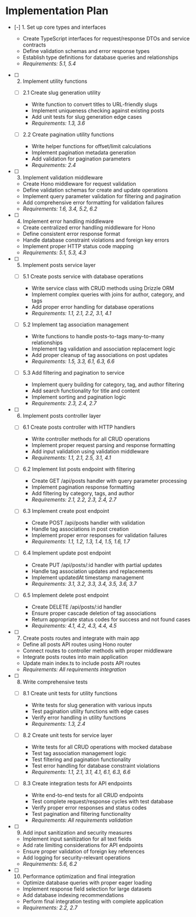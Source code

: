 # Implementation Plan

- [-] 1. Set up core types and interfaces

  - Create TypeScript interfaces for request/response DTOs and service contracts
  - Define validation schemas and error response types
  - Establish type definitions for database queries and relationships
  - _Requirements: 5.1, 5.4_

- [ ] 2. Implement utility functions

  - [ ] 2.1 Create slug generation utility

    - Write function to convert titles to URL-friendly slugs
    - Implement uniqueness checking against existing posts
    - Add unit tests for slug generation edge cases
    - _Requirements: 1.3, 3.6_

  - [ ] 2.2 Create pagination utility functions
    - Write helper functions for offset/limit calculations
    - Implement pagination metadata generation
    - Add validation for pagination parameters
    - _Requirements: 2.4_

- [ ] 3. Implement validation middleware

  - Create Hono middleware for request validation
  - Define validation schemas for create and update operations
  - Implement query parameter validation for filtering and pagination
  - Add comprehensive error formatting for validation failures
  - _Requirements: 1.6, 3.4, 5.2, 6.2_

- [ ] 4. Implement error handling middleware

  - Create centralized error handling middleware for Hono
  - Define consistent error response format
  - Handle database constraint violations and foreign key errors
  - Implement proper HTTP status code mapping
  - _Requirements: 5.1, 5.3, 4.3_

- [ ] 5. Implement posts service layer

  - [ ] 5.1 Create posts service with database operations

    - Write service class with CRUD methods using Drizzle ORM
    - Implement complex queries with joins for author, category, and tags
    - Add proper error handling for database operations
    - _Requirements: 1.1, 2.1, 2.2, 3.1, 4.1_

  - [ ] 5.2 Implement tag association management

    - Write functions to handle posts-to-tags many-to-many relationships
    - Implement tag validation and association replacement logic
    - Add proper cleanup of tag associations on post updates
    - _Requirements: 1.5, 3.3, 6.1, 6.3, 6.6_

  - [ ] 5.3 Add filtering and pagination to service
    - Implement query building for category, tag, and author filtering
    - Add search functionality for title and content
    - Implement sorting and pagination logic
    - _Requirements: 2.3, 2.4, 2.7_

- [ ] 6. Implement posts controller layer

  - [ ] 6.1 Create posts controller with HTTP handlers

    - Write controller methods for all CRUD operations
    - Implement proper request parsing and response formatting
    - Add input validation using validation middleware
    - _Requirements: 1.1, 2.1, 2.5, 3.1, 4.1_

  - [ ] 6.2 Implement list posts endpoint with filtering

    - Create GET /api/posts handler with query parameter processing
    - Implement pagination response formatting
    - Add filtering by category, tags, and author
    - _Requirements: 2.1, 2.2, 2.3, 2.4, 2.7_

  - [ ] 6.3 Implement create post endpoint

    - Create POST /api/posts handler with validation
    - Handle tag associations in post creation
    - Implement proper error responses for validation failures
    - _Requirements: 1.1, 1.2, 1.3, 1.4, 1.5, 1.6, 1.7_

  - [ ] 6.4 Implement update post endpoint

    - Create PUT /api/posts/:id handler with partial updates
    - Handle tag association updates and replacements
    - Implement updatedAt timestamp management
    - _Requirements: 3.1, 3.2, 3.3, 3.4, 3.5, 3.6, 3.7_

  - [ ] 6.5 Implement delete post endpoint
    - Create DELETE /api/posts/:id handler
    - Ensure proper cascade deletion of tag associations
    - Return appropriate status codes for success and not found cases
    - _Requirements: 4.1, 4.2, 4.3, 4.4, 4.5_

- [ ] 7. Create posts routes and integrate with main app

  - Define all posts API routes using Hono router
  - Connect routes to controller methods with proper middleware
  - Integrate posts routes into main application
  - Update main index.ts to include posts API routes
  - _Requirements: All requirements integration_

- [ ] 8. Write comprehensive tests

  - [ ] 8.1 Create unit tests for utility functions

    - Write tests for slug generation with various inputs
    - Test pagination utility functions with edge cases
    - Verify error handling in utility functions
    - _Requirements: 1.3, 2.4_

  - [ ] 8.2 Create unit tests for service layer

    - Write tests for all CRUD operations with mocked database
    - Test tag association management logic
    - Test filtering and pagination functionality
    - Test error handling for database constraint violations
    - _Requirements: 1.1, 2.1, 3.1, 4.1, 6.1, 6.3, 6.6_

  - [ ] 8.3 Create integration tests for API endpoints
    - Write end-to-end tests for all CRUD endpoints
    - Test complete request/response cycles with test database
    - Verify proper error responses and status codes
    - Test pagination and filtering functionality
    - _Requirements: All requirements validation_

- [ ] 9. Add input sanitization and security measures

  - Implement input sanitization for all text fields
  - Add rate limiting considerations for API endpoints
  - Ensure proper validation of foreign key references
  - Add logging for security-relevant operations
  - _Requirements: 5.6, 6.2_

- [ ] 10. Performance optimization and final integration
  - Optimize database queries with proper eager loading
  - Implement response field selection for large datasets
  - Add database indexing recommendations
  - Perform final integration testing with complete application
  - _Requirements: 2.2, 2.7_
